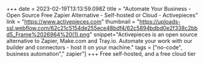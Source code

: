 +++
date = 2023-02-19T13:13:59.098Z
title = "Automate Your Business - Open Source Free Zapier Alternative - Self-hosted or Cloud - Activepieces"
link = "https://www.activepieces.com"
thumbnail = "https://uploads-ssl.webflow.com/62c21c5154de255ece48bdf4/62c5894bdbd0e2f338c2bbd5_Frame%2026964%20(1).png"
snippet="Activepieces is an open source alternative to Zapier, Make.com and Tray.io. Automate your work with our builder and connectors - host it on your machine."
tags = ["no-code", business automation"," zapier"]
+++
Free self-hosted, and a free cloud tier
